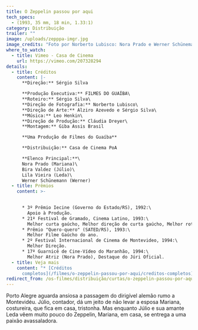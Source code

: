 ```yaml
---
title: O Zeppelin passou por aqui
tech_specs:
  - (1993, 35 mm, 18 min, 1.33:1)
category: Distribuição
trailer: ""
image: /uploads/zepppa-imgr.jpg
image_credits: "Foto por Norberto Lubisco: Nora Prado e Werner Schünemann"
where_to_watch:
  - title: Vimeo - Casa de Cinema
    url: https://vimeo.com/207328294
details:
  - title: Créditos
    content: |-
      **Direção:** Sérgio Silva

      **Produção Executiva:** FILMES DO GUAÍBA\
      **Roteiro:** Sérgio Silva\
      **Direção de Fotografia:** Norberto Lubisco\
      **Direção de Arte:** Alziro Azevedo e Sérgio Silva\
      **Música:** Leo Henkin\
      **Direção de Produção:** Cláudia Dreyer\
      **Montagem:** Giba Assis Brasil

      **Uma Produção de Filmes do Guaíba**

      **Distribuição:** Casa de Cinema PoA

      **Elenco Principal:**\
      Nora Prado (Mariana)\
      Bira Valdez (Júlio)\
      Lila Vieira (Leda)\
      Werner Schünemann (Werner)
  - title: Prêmios
    content: >-
      

      * 3º Prêmio Iecine (Governo do Estado/RS), 1992:\
        Apoio à Produção.
      * 21º Festival de Gramado, Cinema Latino, 1993:\
        Melhor curta gaúcho, Melhor direção de curta gaúcho, Melhor roteiro nacional.
      * Prêmio "Quero-quero" (SATED/RS), 1993:\
        Melhor Filme Gaúcho do ano.
      * 2º Festival Internacional de Cinema de Montevideo, 1994:\
        Melhor Direção.
      * 17º Guarnicê de Cine-Vídeo do Maranhão, 1994:\
        Melhor Atriz (Nora Prado), Destaque do Júri Oficial.
  - title: Veja mais
    content: "* [C﻿réditos
      completos](/filmes/o-zeppelin-passou-por-aqui/creditos-completos)"
redirect_from: /os-filmes/distribuição/curtas/o-zeppelin-passou-por-aqui.html
---
```

Porto Alegre aguarda ansiosa a passagem do dirigível alemão rumo a Montevidéu. Júlio, contador, dá um jeito de não levar a esposa Mariana, costureira, que fica em casa, tristonha. Mas enquanto Júlio e sua amante Leda vêem muito pouco do Zeppelin, Mariana, em casa, se entrega a uma paixão avassaladora.
